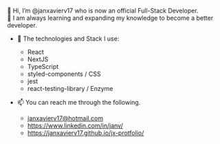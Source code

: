 👋 Hi, I’m @janxavierv17 who is now an official Full-Stack Developer. <br/>
🌱 I am always learning and expanding my knowledge to become a better developer.
- 👀 The technologies and Stack I use:
  -  React
  -  NextJS
  -  TypeScript
  -  styled-components / CSS
  -  jest 
  -  react-testing-library / Enzyme


- 📫 You can reach me through the following.
  - janxavierv17@hotmail.com
  - https://www.linkedin.com/in/janv/
  - https://janxavierv17.github.io/jx-protfolio/

<!---
janxavierv17/janxavierv17 is a ✨ special ✨ repository because its `README.md` (this file) appears on your GitHub profile.
You can click the Preview link to take a look at your changes.
--->
